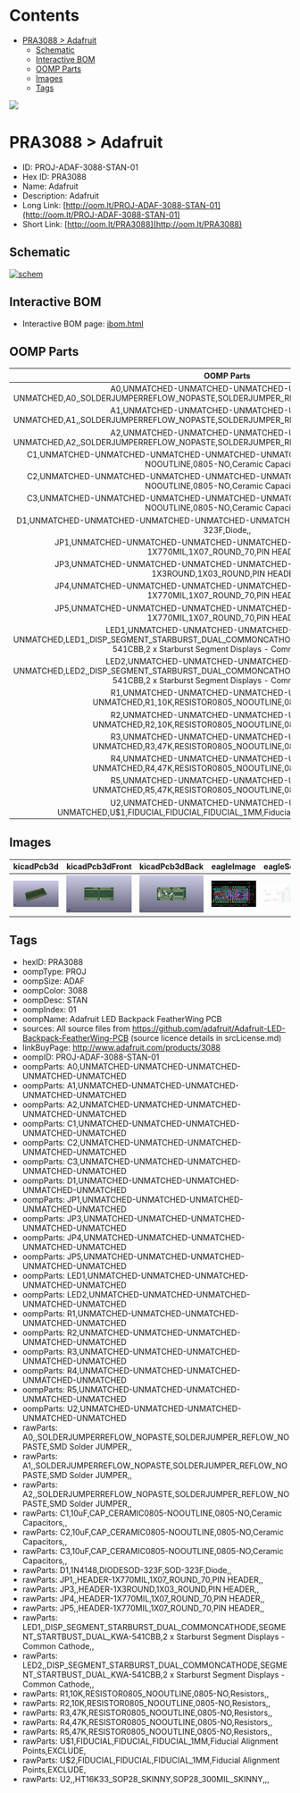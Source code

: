 



Contents
========

* [PRA3088 > Adafruit](#pra3088--adafruit)
	* [Schematic](#schematic)
	* [Interactive BOM](#interactive-bom)
	* [OOMP Parts](#oomp-parts)
	* [Images](#images)
	* [Tags](#tags)
  
![][im]
# PRA3088 > Adafruit

- ID: PROJ-ADAF-3088-STAN-01
- Hex ID: PRA3088
- Name: Adafruit
- Description: Adafruit
- Long Link: [http://oom.lt/PROJ-ADAF-3088-STAN-01](http://oom.lt/PROJ-ADAF-3088-STAN-01)
- Short Link: [http://oom.lt/PRA3088](http://oom.lt/PRA3088)

## Schematic
  
[![schem](eagleSchemImage.png)](eagleSchemImage.png)
## Interactive BOM

- Interactive BOM page: [ibom.html](https://htmlpreview.github.io/?https://github.com/oomlout/oomlout_OOMP_projects/blob/main/PROJ-ADAF-3088-STAN-01/kicad/bom/ibom.html)

## OOMP Parts
  

|OOMP Parts|
| :---: |
|A0,UNMATCHED-UNMATCHED-UNMATCHED-UNMATCHED-UNMATCHED,A0,,SOLDERJUMPERREFLOW_NOPASTE,SOLDERJUMPER_REFLOW_NOPASTE,SMD Solder JUMPER,,|
|A1,UNMATCHED-UNMATCHED-UNMATCHED-UNMATCHED-UNMATCHED,A1,,SOLDERJUMPERREFLOW_NOPASTE,SOLDERJUMPER_REFLOW_NOPASTE,SMD Solder JUMPER,,|
|A2,UNMATCHED-UNMATCHED-UNMATCHED-UNMATCHED-UNMATCHED,A2,,SOLDERJUMPERREFLOW_NOPASTE,SOLDERJUMPER_REFLOW_NOPASTE,SMD Solder JUMPER,,|
|C1,UNMATCHED-UNMATCHED-UNMATCHED-UNMATCHED-UNMATCHED,C1,10uF,CAP_CERAMIC0805-NOOUTLINE,0805-NO,Ceramic Capacitors,,|
|C2,UNMATCHED-UNMATCHED-UNMATCHED-UNMATCHED-UNMATCHED,C2,10uF,CAP_CERAMIC0805-NOOUTLINE,0805-NO,Ceramic Capacitors,,|
|C3,UNMATCHED-UNMATCHED-UNMATCHED-UNMATCHED-UNMATCHED,C3,10uF,CAP_CERAMIC0805-NOOUTLINE,0805-NO,Ceramic Capacitors,,|
|D1,UNMATCHED-UNMATCHED-UNMATCHED-UNMATCHED-UNMATCHED,D1,1N4148,DIODESOD-323F,SOD-323F,Diode,,|
|JP1,UNMATCHED-UNMATCHED-UNMATCHED-UNMATCHED-UNMATCHED,JP1,,HEADER-1X770MIL,1X07_ROUND_70,PIN HEADER,,|
|JP3,UNMATCHED-UNMATCHED-UNMATCHED-UNMATCHED-UNMATCHED,JP3,,HEADER-1X3ROUND,1X03_ROUND,PIN HEADER,,|
|JP4,UNMATCHED-UNMATCHED-UNMATCHED-UNMATCHED-UNMATCHED,JP4,,HEADER-1X770MIL,1X07_ROUND_70,PIN HEADER,,|
|JP5,UNMATCHED-UNMATCHED-UNMATCHED-UNMATCHED-UNMATCHED,JP5,,HEADER-1X770MIL,1X07_ROUND_70,PIN HEADER,,|
|LED1,UNMATCHED-UNMATCHED-UNMATCHED-UNMATCHED-UNMATCHED,LED1,,DISP_SEGMENT_STARBURST_DUAL_COMMONCATHODE,SEGMENT_STARTBUST_DUAL_KWA-541CBB,2 x Starburst Segment Displays - Common Cathode,,|
|LED2,UNMATCHED-UNMATCHED-UNMATCHED-UNMATCHED-UNMATCHED,LED2,,DISP_SEGMENT_STARBURST_DUAL_COMMONCATHODE,SEGMENT_STARTBUST_DUAL_KWA-541CBB,2 x Starburst Segment Displays - Common Cathode,,|
|R1,UNMATCHED-UNMATCHED-UNMATCHED-UNMATCHED-UNMATCHED,R1,10K,RESISTOR0805_NOOUTLINE,0805-NO,Resistors,,|
|R2,UNMATCHED-UNMATCHED-UNMATCHED-UNMATCHED-UNMATCHED,R2,10K,RESISTOR0805_NOOUTLINE,0805-NO,Resistors,,|
|R3,UNMATCHED-UNMATCHED-UNMATCHED-UNMATCHED-UNMATCHED,R3,47K,RESISTOR0805_NOOUTLINE,0805-NO,Resistors,,|
|R4,UNMATCHED-UNMATCHED-UNMATCHED-UNMATCHED-UNMATCHED,R4,47K,RESISTOR0805_NOOUTLINE,0805-NO,Resistors,,|
|R5,UNMATCHED-UNMATCHED-UNMATCHED-UNMATCHED-UNMATCHED,R5,47K,RESISTOR0805_NOOUTLINE,0805-NO,Resistors,,|
|U2,UNMATCHED-UNMATCHED-UNMATCHED-UNMATCHED-UNMATCHED,U$1,FIDUCIAL,FIDUCIAL,FIDUCIAL_1MM,Fiducial Alignment Points,EXCLUDE,|

## Images
  
  

|kicadPcb3d|kicadPcb3dFront|kicadPcb3dBack|eagleImage|eagleSchemImage|
| :---: | :---: | :---: | :---: | :---: |
|[![kicadPcb3d](kicadPcb3d_140.png)](kicadPcb3d.png)|[![kicadPcb3dFront](kicadPcb3dFront_140.png)](kicadPcb3dFront.png)|[![kicadPcb3dBack](kicadPcb3dBack_140.png)](kicadPcb3dBack.png)|[![eagleImage](eagleImage_140.png)](eagleImage.png)|[![eagleSchemImage](eagleSchemImage_140.png)](eagleSchemImage.png)|

## Tags

- hexID: PRA3088
- oompType: PROJ
- oompSize: ADAF
- oompColor: 3088
- oompDesc: STAN
- oompIndex: 01
- oompName: Adafruit LED Backpack FeatherWing PCB
- sources: All source files from https://github.com/adafruit/Adafruit-LED-Backpack-FeatherWing-PCB (source licence details in srcLicense.md)
- linkBuyPage: http://www.adafruit.com/products/3088
- oompID: PROJ-ADAF-3088-STAN-01
- oompParts: A0,UNMATCHED-UNMATCHED-UNMATCHED-UNMATCHED-UNMATCHED
- oompParts: A1,UNMATCHED-UNMATCHED-UNMATCHED-UNMATCHED-UNMATCHED
- oompParts: A2,UNMATCHED-UNMATCHED-UNMATCHED-UNMATCHED-UNMATCHED
- oompParts: C1,UNMATCHED-UNMATCHED-UNMATCHED-UNMATCHED-UNMATCHED
- oompParts: C2,UNMATCHED-UNMATCHED-UNMATCHED-UNMATCHED-UNMATCHED
- oompParts: C3,UNMATCHED-UNMATCHED-UNMATCHED-UNMATCHED-UNMATCHED
- oompParts: D1,UNMATCHED-UNMATCHED-UNMATCHED-UNMATCHED-UNMATCHED
- oompParts: JP1,UNMATCHED-UNMATCHED-UNMATCHED-UNMATCHED-UNMATCHED
- oompParts: JP3,UNMATCHED-UNMATCHED-UNMATCHED-UNMATCHED-UNMATCHED
- oompParts: JP4,UNMATCHED-UNMATCHED-UNMATCHED-UNMATCHED-UNMATCHED
- oompParts: JP5,UNMATCHED-UNMATCHED-UNMATCHED-UNMATCHED-UNMATCHED
- oompParts: LED1,UNMATCHED-UNMATCHED-UNMATCHED-UNMATCHED-UNMATCHED
- oompParts: LED2,UNMATCHED-UNMATCHED-UNMATCHED-UNMATCHED-UNMATCHED
- oompParts: R1,UNMATCHED-UNMATCHED-UNMATCHED-UNMATCHED-UNMATCHED
- oompParts: R2,UNMATCHED-UNMATCHED-UNMATCHED-UNMATCHED-UNMATCHED
- oompParts: R3,UNMATCHED-UNMATCHED-UNMATCHED-UNMATCHED-UNMATCHED
- oompParts: R4,UNMATCHED-UNMATCHED-UNMATCHED-UNMATCHED-UNMATCHED
- oompParts: R5,UNMATCHED-UNMATCHED-UNMATCHED-UNMATCHED-UNMATCHED
- oompParts: U2,UNMATCHED-UNMATCHED-UNMATCHED-UNMATCHED-UNMATCHED
- rawParts: A0,,SOLDERJUMPERREFLOW_NOPASTE,SOLDERJUMPER_REFLOW_NOPASTE,SMD Solder JUMPER,,
- rawParts: A1,,SOLDERJUMPERREFLOW_NOPASTE,SOLDERJUMPER_REFLOW_NOPASTE,SMD Solder JUMPER,,
- rawParts: A2,,SOLDERJUMPERREFLOW_NOPASTE,SOLDERJUMPER_REFLOW_NOPASTE,SMD Solder JUMPER,,
- rawParts: C1,10uF,CAP_CERAMIC0805-NOOUTLINE,0805-NO,Ceramic Capacitors,,
- rawParts: C2,10uF,CAP_CERAMIC0805-NOOUTLINE,0805-NO,Ceramic Capacitors,,
- rawParts: C3,10uF,CAP_CERAMIC0805-NOOUTLINE,0805-NO,Ceramic Capacitors,,
- rawParts: D1,1N4148,DIODESOD-323F,SOD-323F,Diode,,
- rawParts: JP1,,HEADER-1X770MIL,1X07_ROUND_70,PIN HEADER,,
- rawParts: JP3,,HEADER-1X3ROUND,1X03_ROUND,PIN HEADER,,
- rawParts: JP4,,HEADER-1X770MIL,1X07_ROUND_70,PIN HEADER,,
- rawParts: JP5,,HEADER-1X770MIL,1X07_ROUND_70,PIN HEADER,,
- rawParts: LED1,,DISP_SEGMENT_STARBURST_DUAL_COMMONCATHODE,SEGMENT_STARTBUST_DUAL_KWA-541CBB,2 x Starburst Segment Displays - Common Cathode,,
- rawParts: LED2,,DISP_SEGMENT_STARBURST_DUAL_COMMONCATHODE,SEGMENT_STARTBUST_DUAL_KWA-541CBB,2 x Starburst Segment Displays - Common Cathode,,
- rawParts: R1,10K,RESISTOR0805_NOOUTLINE,0805-NO,Resistors,,
- rawParts: R2,10K,RESISTOR0805_NOOUTLINE,0805-NO,Resistors,,
- rawParts: R3,47K,RESISTOR0805_NOOUTLINE,0805-NO,Resistors,,
- rawParts: R4,47K,RESISTOR0805_NOOUTLINE,0805-NO,Resistors,,
- rawParts: R5,47K,RESISTOR0805_NOOUTLINE,0805-NO,Resistors,,
- rawParts: U$1,FIDUCIAL,FIDUCIAL,FIDUCIAL_1MM,Fiducial Alignment Points,EXCLUDE,
- rawParts: U$2,FIDUCIAL,FIDUCIAL,FIDUCIAL_1MM,Fiducial Alignment Points,EXCLUDE,
- rawParts: U2,,HT16K33_SOP28_SKINNY,SOP28_300MIL_SKINNY,,,



[im]: kicadPcb3d_450.png
